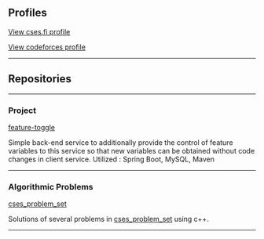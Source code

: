 <!--
# Portfolio

---

-->
## Profiles

[View cses.fi profile](https://cses.fi/user/34698/) 

[View codeforces profile](https://codeforces.com/profile/arun07)


---

## Repositories

---

### Project

[feature-toggle](https://github.com/arun7arun7/feature-toggle)

Simple back-end service to additionally provide the control of feature variables to this service so that new variables can be obtained without code changes in client service. Utilized : Spring Boot, MySQL, Maven
 
---

### Algorithmic Problems 

[cses_problem_set](https://github.com/arun7arun7/cses_problem_Set)
<!-- <img src="images/dummy_thumbnail.jpg?raw=true"/> -->

Solutions of several problems in [cses_problem_set](https://cses.fi/problemset/) using c++. 

---
